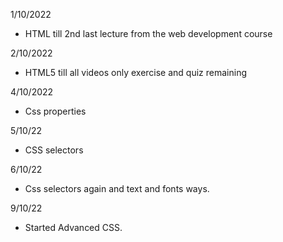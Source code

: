 1/10/2022
- HTML till 2nd last lecture from the web development course

2/10/2022
- HTML5 till all videos only exercise and quiz remaining

4/10/2022
- Css properties

5/10/22
- CSS selectors

6/10/22
- Css selectors again and text and fonts ways.

9/10/22
- Started Advanced CSS.


